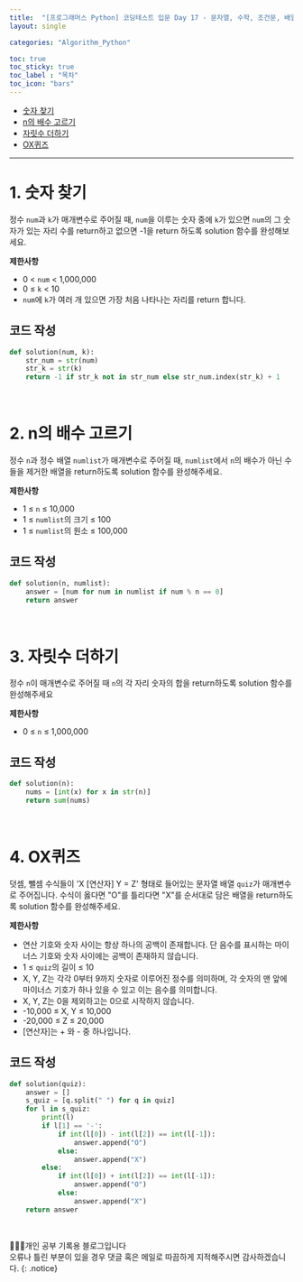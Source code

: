 ```yaml
---
title:  "[프로그래머스 Python] 코딩테스트 입문 Day 17 - 문자열, 수학, 조건문, 배열, 사칙연산"
layout: single

categories: "Algorithm_Python"

toc: true
toc_sticky: true
toc_label : "목차"
toc_icon: "bars"
---
```


- [숫자 찾기](https://school.programmers.co.kr/learn/courses/30/lessons/120904)
- [n의 배수 고르기](https://school.programmers.co.kr/learn/courses/30/lessons/120905)
- [자릿수 더하기](https://school.programmers.co.kr/learn/courses/30/lessons/120906)
- [OX퀴즈]()

***

# <span class="half_HL">1. 숫자 찾기</span>
정수 ```num```과 ```k```가 매개변수로 주어질 때, ```num```을 이루는 숫자 중에 ```k```가 있으면 ```num```의 그 숫자가 있는 자리 수를 return하고 없으면 -1을 return 하도록 solution 함수를 완성해보세요.

**제한사항**
- 0 < ```num``` < 1,000,000
- 0 ≤ ```k``` < 10
- ```num```에 ```k```가 여러 개 있으면 가장 처음 나타나는 자리를 return 합니다.

## 코드 작성
```python
def solution(num, k):
    str_num = str(num)
    str_k = str(k)
    return -1 if str_k not in str_num else str_num.index(str_k) + 1
```

<br> 
 
# <span class="half_HL">2. n의 배수 고르기</span>
정수 ```n```과 정수 배열 ```numlist```가 매개변수로 주어질 때, ```numlist```에서 ```n```의 배수가 아닌 수들을 제거한 배열을 return하도록 solution 함수를 완성해주세요.

**제한사항**
- 1 ≤ ```n``` ≤ 10,000
- 1 ≤ ```numlist```의 크기 ≤ 100
- 1 ≤ ```numlist```의 원소 ≤ 100,000

## 코드 작성
```python
def solution(n, numlist):
    answer = [num for num in numlist if num % n == 0]      
    return answer
```

<br> 
 
# <span class="half_HL">3. 자릿수 더하기</span>
정수 ```n```이 매개변수로 주어질 때 ```n```의 각 자리 숫자의 합을 return하도록 solution 함수를 완성해주세요

**제한사항**
- 0 ≤ ```n``` ≤ 1,000,000

## 코드 작성
```python
def solution(n):
    nums = [int(x) for x in str(n)]
    return sum(nums)
```

<br> 
 
# <span class="half_HL">4. OX퀴즈</span>
덧셈, 뺄셈 수식들이 'X [연산자] Y = Z' 형태로 들어있는 문자열 배열 ```quiz```가 매개변수로 주어집니다. 수식이 옳다면 "O"를 틀리다면 "X"를 순서대로 담은 배열을 return하도록 solution 함수를 완성해주세요.

**제한사항**
- 연산 기호와 숫자 사이는 항상 하나의 공백이 존재합니다. 단 음수를 표시하는 마이너스 기호와 숫자 사이에는 공백이 존재하지 않습니다.
- 1 ≤ ```quiz```의 길이 ≤ 10
- X, Y, Z는 각각 0부터 9까지 숫자로 이루어진 정수를 의미하며, 각 숫자의 맨 앞에 마이너스 기호가 하나 있을 수 있고 이는 음수를 의미합니다.
- X, Y, Z는 0을 제외하고는 0으로 시작하지 않습니다.
- -10,000 ≤ X, Y ≤ 10,000
- -20,000 ≤ Z ≤ 20,000
- [연산자]는 + 와 - 중 하나입니다.

## 코드 작성
```python
def solution(quiz):
    answer = []
    s_quiz = [q.split(" ") for q in quiz]
    for l in s_quiz:
        print(l)
        if l[1] == '-':
            if int(l[0]) - int(l[2]) == int(l[-1]):
                answer.append("O")
            else:
                answer.append("X")
        else:
            if int(l[0]) + int(l[2]) == int(l[-1]):
                answer.append("O")
            else:
                answer.append("X")                
    return answer
```

<br>

👩🏻‍💻개인 공부 기록용 블로그입니다
<br>오류나 틀린 부분이 있을 경우 댓글 혹은 메일로 따끔하게 지적해주시면 감사하겠습니다.
{: .notice}